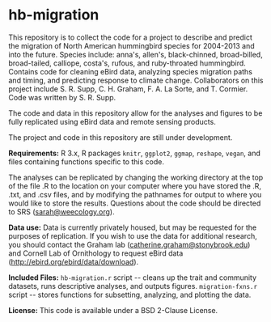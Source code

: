 hb-migration
============

This repository is to collect the code for a project to describe and predict the migration of North American hummingbird species for 2004-2013 and into the future. Species include: anna's, allen's, black-chinned, broad-billed, broad-tailed, calliope, costa's, rufous, and ruby-throated hummingbird. Contains code for cleaning eBird data, analyzing species migration paths and timing, and predicting response to climate change. Collaborators on this project include S. R. Supp, C. H. Graham, F. A. La Sorte, and T. Cormier.
Code was written by S. R. Supp.

The code and data in this repository allow for the analyses and figures to be fully replicated using eBird data and remote sensing products.

The project and code in this repository are still under development.

**Requirements:**
R 3.x, R packages `knitr`, `ggplot2`, `ggmap`, `reshape`, `vegan`, and files containing functions specific to this code.

The analyses can be replicated by changing the working directory at the top of the file .R to the location on your computer where you have stored the .R, .txt, and .csv files, and by modifying the pathnames for output to where you would like to store the results. Questions about the code should be directed to SRS (sarah@weecology.org).


**Data use:**
Data is currently privately housed, but may be requested for the purposes of replication. If you wish to use the data for additional research, you should contact the Graham lab (catherine.graham@stonybrook.edu) and Cornell Lab of Ornithology to request eBird data (http://ebird.org/ebird/data/download).


**Included Files:**
`hb-migration.r` script -- cleans up the trait and community datasets, runs descriptive analyses, and outputs figures.
`migration-fxns.r` script -- stores functions for subsetting, analyzing, and plotting the data.

**License:** This code is available under a BSD 2-Clause License.
